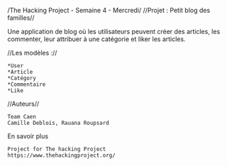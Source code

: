 /The Hacking Project - Semaine 4 - Mercredi/
//Projet : Petit blog des familles//

Une application de blog où les utilisateurs peuvent créer des articles, les commenter, leur attribuer à une catégorie et liker les articles.

//Les modèles ://

    *User
    *Article
    *Catégory
    *Commentaire
    *Like

//Auteurs//

    Team Caen
    Camille Deblois, Rauana Roupsard

En savoir plus

    Project for The hacking Project
    https://www.thehackingproject.org/
